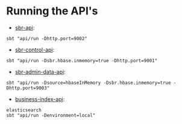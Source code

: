 # Running the API's

* [sbr-api](https://github.com/ONSdigital/sbr-api):

```shell
sbt "api/run -Dhttp.port=9002"
```

* [sbr-control-api](https://github.com/ONSdigital/sbr-control-api):

```shell
sbt "api/run -Dsbr.hbase.inmemory=true -Dhttp.port=9001"
```

* [sbr-admin-data-api](https://github.com/ONSdigital/sbr-admin-data-api):

```shell
sbt "api/run -Dsource=hbaseInMemory -Dsbr.hbase.inmemory=true -Dhttp.port=9003"
```

* [business-index-api](https://github.com/ONSdigital/business-index-api):

```shell
elasticsearch
sbt "api/run -Denvironment=local"
```